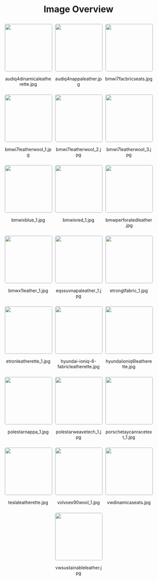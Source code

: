 <h1 style ="text-align: center;"> Image Overview </h1>
<div style="display: flex;
flex-wrap: wrap;
gap: 10px;
justify-content: center;
padding: 10px;" >
<div style="flex: 1 1 calc(33.333% - 20px); /* Three images per row on large screens */
        max-width: 150px;
        text-align: center;" >
<img src="https://media.evkx.net/multimedia/technology/seats/materials/audiq4dinamicaleatherette_xst.jpg" style="width: 150px;
height: auto;
border: 1px solid #ddd;
border-radius: 5px;
  ">
<p>audiq4dinamicaleatherette.jpg</p>
</div>
<div style="flex: 1 1 calc(33.333% - 20px); /* Three images per row on large screens */
        max-width: 150px;
        text-align: center;" >
<img src="https://media.evkx.net/multimedia/technology/seats/materials/audiq4nappaleather_xst.jpg" style="width: 150px;
height: auto;
border: 1px solid #ddd;
border-radius: 5px;
  ">
<p>audiq4nappaleather.jpg</p>
</div>
<div style="flex: 1 1 calc(33.333% - 20px); /* Three images per row on large screens */
        max-width: 150px;
        text-align: center;" >
<img src="https://media.evkx.net/multimedia/technology/seats/materials/bmwi7facbricseats_xst.jpg" style="width: 150px;
height: auto;
border: 1px solid #ddd;
border-radius: 5px;
  ">
<p>bmwi7facbricseats.jpg</p>
</div>
<div style="flex: 1 1 calc(33.333% - 20px); /* Three images per row on large screens */
        max-width: 150px;
        text-align: center;" >
<img src="https://media.evkx.net/multimedia/technology/seats/materials/bmwi7leatherwool_1_xst.jpg" style="width: 150px;
height: auto;
border: 1px solid #ddd;
border-radius: 5px;
  ">
<p>bmwi7leatherwool_1.jpg</p>
</div>
<div style="flex: 1 1 calc(33.333% - 20px); /* Three images per row on large screens */
        max-width: 150px;
        text-align: center;" >
<img src="https://media.evkx.net/multimedia/technology/seats/materials/bmwi7leatherwool_2_xst.jpg" style="width: 150px;
height: auto;
border: 1px solid #ddd;
border-radius: 5px;
  ">
<p>bmwi7leatherwool_2.jpg</p>
</div>
<div style="flex: 1 1 calc(33.333% - 20px); /* Three images per row on large screens */
        max-width: 150px;
        text-align: center;" >
<img src="https://media.evkx.net/multimedia/technology/seats/materials/bmwi7leatherwool_3_xst.jpg" style="width: 150px;
height: auto;
border: 1px solid #ddd;
border-radius: 5px;
  ">
<p>bmwi7leatherwool_3.jpg</p>
</div>
<div style="flex: 1 1 calc(33.333% - 20px); /* Three images per row on large screens */
        max-width: 150px;
        text-align: center;" >
<img src="https://media.evkx.net/multimedia/technology/seats/materials/bmwixblue_1_xst.jpg" style="width: 150px;
height: auto;
border: 1px solid #ddd;
border-radius: 5px;
  ">
<p>bmwixblue_1.jpg</p>
</div>
<div style="flex: 1 1 calc(33.333% - 20px); /* Three images per row on large screens */
        max-width: 150px;
        text-align: center;" >
<img src="https://media.evkx.net/multimedia/technology/seats/materials/bmwixred_1_xst.jpg" style="width: 150px;
height: auto;
border: 1px solid #ddd;
border-radius: 5px;
  ">
<p>bmwixred_1.jpg</p>
</div>
<div style="flex: 1 1 calc(33.333% - 20px); /* Three images per row on large screens */
        max-width: 150px;
        text-align: center;" >
<img src="https://media.evkx.net/multimedia/technology/seats/materials/bmwperforatedleather_xst.jpg" style="width: 150px;
height: auto;
border: 1px solid #ddd;
border-radius: 5px;
  ">
<p>bmwperforatedleather.jpg</p>
</div>
<div style="flex: 1 1 calc(33.333% - 20px); /* Three images per row on large screens */
        max-width: 150px;
        text-align: center;" >
<img src="https://media.evkx.net/multimedia/technology/seats/materials/bmwx1leather_1_xst.jpg" style="width: 150px;
height: auto;
border: 1px solid #ddd;
border-radius: 5px;
  ">
<p>bmwx1leather_1.jpg</p>
</div>
<div style="flex: 1 1 calc(33.333% - 20px); /* Three images per row on large screens */
        max-width: 150px;
        text-align: center;" >
<img src="https://media.evkx.net/multimedia/technology/seats/materials/eqssuvnapaleather_1_xst.jpg" style="width: 150px;
height: auto;
border: 1px solid #ddd;
border-radius: 5px;
  ">
<p>eqssuvnapaleather_1.jpg</p>
</div>
<div style="flex: 1 1 calc(33.333% - 20px); /* Three images per row on large screens */
        max-width: 150px;
        text-align: center;" >
<img src="https://media.evkx.net/multimedia/technology/seats/materials/etrongtfabric_1_xst.jpg" style="width: 150px;
height: auto;
border: 1px solid #ddd;
border-radius: 5px;
  ">
<p>etrongtfabric_1.jpg</p>
</div>
<div style="flex: 1 1 calc(33.333% - 20px); /* Three images per row on large screens */
        max-width: 150px;
        text-align: center;" >
<img src="https://media.evkx.net/multimedia/technology/seats/materials/etronleatherette_1_xst.jpg" style="width: 150px;
height: auto;
border: 1px solid #ddd;
border-radius: 5px;
  ">
<p>etronleatherette_1.jpg</p>
</div>
<div style="flex: 1 1 calc(33.333% - 20px); /* Three images per row on large screens */
        max-width: 150px;
        text-align: center;" >
<img src="https://media.evkx.net/multimedia/technology/seats/materials/hyundai-ioniq-6-fabricleatherette_xst.jpg" style="width: 150px;
height: auto;
border: 1px solid #ddd;
border-radius: 5px;
  ">
<p>hyundai-ioniq-6-fabricleatherette.jpg</p>
</div>
<div style="flex: 1 1 calc(33.333% - 20px); /* Three images per row on large screens */
        max-width: 150px;
        text-align: center;" >
<img src="https://media.evkx.net/multimedia/technology/seats/materials/hyundaiioniq6leatherette_xst.jpg" style="width: 150px;
height: auto;
border: 1px solid #ddd;
border-radius: 5px;
  ">
<p>hyundaiioniq6leatherette.jpg</p>
</div>
<div style="flex: 1 1 calc(33.333% - 20px); /* Three images per row on large screens */
        max-width: 150px;
        text-align: center;" >
<img src="https://media.evkx.net/multimedia/technology/seats/materials/polestarnappa_1_xst.jpg" style="width: 150px;
height: auto;
border: 1px solid #ddd;
border-radius: 5px;
  ">
<p>polestarnappa_1.jpg</p>
</div>
<div style="flex: 1 1 calc(33.333% - 20px); /* Three images per row on large screens */
        max-width: 150px;
        text-align: center;" >
<img src="https://media.evkx.net/multimedia/technology/seats/materials/polestarweavetech_1_xst.jpg" style="width: 150px;
height: auto;
border: 1px solid #ddd;
border-radius: 5px;
  ">
<p>polestarweavetech_1.jpg</p>
</div>
<div style="flex: 1 1 calc(33.333% - 20px); /* Three images per row on large screens */
        max-width: 150px;
        text-align: center;" >
<img src="https://media.evkx.net/multimedia/technology/seats/materials/porschetaycanracetext_1_xst.jpg" style="width: 150px;
height: auto;
border: 1px solid #ddd;
border-radius: 5px;
  ">
<p>porschetaycanracetext_1.jpg</p>
</div>
<div style="flex: 1 1 calc(33.333% - 20px); /* Three images per row on large screens */
        max-width: 150px;
        text-align: center;" >
<img src="https://media.evkx.net/multimedia/technology/seats/materials/teslaleatherette_xst.jpg" style="width: 150px;
height: auto;
border: 1px solid #ddd;
border-radius: 5px;
  ">
<p>teslaleatherette.jpg</p>
</div>
<div style="flex: 1 1 calc(33.333% - 20px); /* Three images per row on large screens */
        max-width: 150px;
        text-align: center;" >
<img src="https://media.evkx.net/multimedia/technology/seats/materials/volvoex90wool_1_xst.jpg" style="width: 150px;
height: auto;
border: 1px solid #ddd;
border-radius: 5px;
  ">
<p>volvoex90wool_1.jpg</p>
</div>
<div style="flex: 1 1 calc(33.333% - 20px); /* Three images per row on large screens */
        max-width: 150px;
        text-align: center;" >
<img src="https://media.evkx.net/multimedia/technology/seats/materials/vwdinamicaseats_xst.jpg" style="width: 150px;
height: auto;
border: 1px solid #ddd;
border-radius: 5px;
  ">
<p>vwdinamicaseats.jpg</p>
</div>
<div style="flex: 1 1 calc(33.333% - 20px); /* Three images per row on large screens */
        max-width: 150px;
        text-align: center;" >
<img src="https://media.evkx.net/multimedia/technology/seats/materials/vwsustainableleather_xst.jpg" style="width: 150px;
height: auto;
border: 1px solid #ddd;
border-radius: 5px;
  ">
<p>vwsustainableleather.jpg</p>
</div>
</div>
